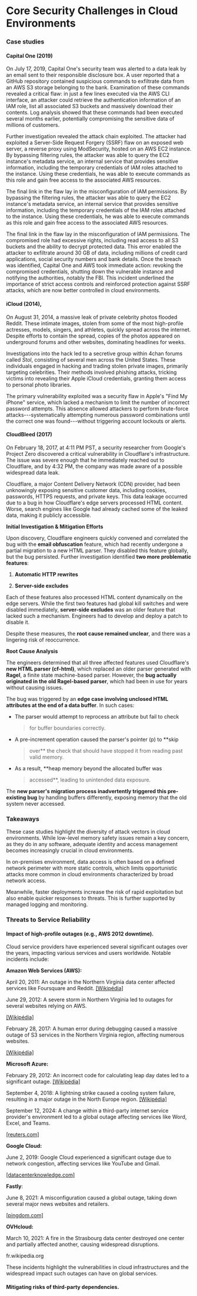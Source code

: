 # Core Security Challenges in Cloud Environments

### Case studies

#### Capital One (2019)

On July 17, 2019, Capital One\'s security team was alerted to a data
leak by an email sent to their responsible disclosure box. A user
reported that a GitHub repository contained suspicious commands to
exfiltrate data from an AWS S3 storage belonging to the bank.
Examination of these commands revealed a critical flaw: in just a few
lines executed via the AWS CLI interface, an attacker could retrieve the
authentication information of an IAM role, list all associated S3
buckets and massively download their contents. Log analysis showed that
these commands had been executed several months earlier, potentially
compromising the sensitive data of millions of customers.

Further investigation revealed the attack chain exploited. The attacker
had exploited a Server-Side Request Forgery (SSRF) flaw on an exposed
web server, a reverse proxy using ModSecurity, hosted on an AWS EC2
instance. By bypassing filtering rules, the attacker was able to query
the EC2 instance\'s metadata service, an internal service that provides
sensitive information, including the temporary credentials of IAM roles
attached to the instance. Using these credentials, he was able to
execute commands as this role and gain free access to the associated AWS
resources.

The final link in the flaw lay in the misconfiguration of IAM
permissions. By bypassing the filtering rules, the attacker was able to
query the EC2 instance\'s metadata service, an internal service that
provides sensitive information, including the temporary credentials of
the IAM roles attached to the instance. Using these credentials, he was
able to execute commands as this role and gain free access to the
associated AWS resources.

The final link in the flaw lay in the misconfiguration of IAM
permissions. The compromised role had excessive rights, including read
access to all S3 buckets and the ability to decrypt protected data. This
error enabled the attacker to exfiltrate around 30 GB of data, including
millions of credit card applications, social security numbers and bank
details. Once the breach was identified, Capital One and AWS took
immediate action: revoking the compromised credentials, shutting down
the vulnerable instance and notifying the authorities, notably the FBI.
This incident underlined the importance of strict access controls and
reinforced protection against SSRF attacks, which are now better
controlled in cloud environments.

#### iCloud (2014), 

On August 31, 2014, a massive leak of private celebrity photos flooded
Reddit. These intimate images, stolen from some of the most high-profile
actresses, models, singers, and athletes, quickly spread across the
internet. Despite efforts to contain the spread, copies of the photos
appeared on underground forums and other websites, dominating headlines
for weeks.

Investigations into the hack led to a secretive group within 4chan
forums called *Stol*, consisting of several men across the United
States. These individuals engaged in hacking and trading stolen private
images, primarily targeting celebrities. Their methods involved phishing
attacks, tricking victims into revealing their Apple iCloud credentials,
granting them access to personal photo libraries.

The primary vulnerability exploited was a security flaw in Apple\'s
\"Find My iPhone\" service, which lacked a mechanism to limit the number
of incorrect password attempts. This absence allowed attackers to
perform brute-force attacks---systematically attempting numerous
password combinations until the correct one was found---without
triggering account lockouts or alerts.

#### CloudBleed (2017)

On February 18, 2017, at 4:11 PM PST, a security researcher from
Google\'s Project Zero discovered a critical vulnerability in
Cloudflare\'s infrastructure. The issue was severe enough that he
immediately reached out to Cloudflare, and by 4:32 PM, the company was
made aware of a possible widespread data leak.

Cloudflare, a major Content Delivery Network (CDN) provider, had been
unknowingly exposing sensitive customer data, including cookies,
passwords, HTTPS requests, and private keys. This data leakage occurred
due to a bug in how Cloudflare\'s edge servers processed HTML content.
Worse, search engines like Google had already cached some of the leaked
data, making it publicly accessible.

**Initial Investigation & Mitigation Efforts**

Upon discovery, Cloudflare engineers quickly convened and correlated the
bug with the **email obfuscation** feature, which had recently undergone
a partial migration to a new HTML parser. They disabled this feature
globally, but the bug persisted. Further investigation identified **two
more problematic features**:

1.  **Automatic HTTP rewrites**

2.  **Server-side excludes**

Each of these features also processed HTML content dynamically on the
edge servers. While the first two features had global kill switches and
were disabled immediately, **server-side excludes** was an older feature
that lacked such a mechanism. Engineers had to develop and deploy a
patch to disable it.

Despite these measures, the **root cause remained unclear**, and there
was a lingering risk of reoccurrence.

**Root Cause Analysis**

The engineers determined that all three affected features used
Cloudflare's **new HTML parser (cf-html)**, which replaced an older
parser generated with **Ragel**, a finite state machine-based parser.
However, the **bug actually originated in the old Ragel-based parser**,
which had been in use for years without causing issues.

The bug was triggered by an **edge case involving unclosed HTML
attributes at the end of a data buffer**. In such cases:

-   The parser would attempt to reprocess an attribute but fail to check
    > for buffer boundaries correctly.

-   A pre-increment operation caused the parser's pointer (p) to **skip
    > over** the check that should have stopped it from reading past
    > valid memory.

-   As a result, **heap memory beyond the allocated buffer was
    > accessed**, leading to unintended data exposure.

The **new parser's migration process inadvertently triggered this
pre-existing bug** by handling buffers differently, exposing memory that
the old system never accessed.

### Takeaways

These case studies highlight the diversity of attack vectors in cloud
environments. While low-level memory safety issues remain a key concern,
as they do in any software, adequate identity and access management
becomes increasingly crucial in cloud environments.

In on-premises environment, data access is often based on a defined
network perimeter with more static controls, which limits opportunistic
attacks more common in cloud environments characterized by broad network
access.

Meanwhile, faster deployments increase the risk of rapid exploitation
but also enable quicker responses to threats. This is further supported
by managed logging and monitoring.

#### 

### Threats to Service Reliability

#### Impact of high-profile outages (e.g., AWS 2012 downtime).

Cloud service providers have experienced several significant outages
over the years, impacting various services and users worldwide. Notable
incidents include:

**Amazon Web Services (AWS):**

April 20, 2011: An outage in the Northern Virginia data center affected
services like Foursquare and Reddit.
[[Wikipédia]](https://en.wikipedia.org/wiki/Amazon_Web_Services)

June 29, 2012: A severe storm in Northern Virginia led to outages for
several websites relying on AWS.

[[Wikipédia]](https://en.wikipedia.org/wiki/Amazon_Web_Services)

February 28, 2017: A human error during debugging caused a massive
outage of S3 services in the Northern Virginia region, affecting
numerous websites.

[[Wikipédia]](https://en.wikipedia.org/wiki/Amazon_Web_Services)

**Microsoft Azure:**

February 29, 2012: An incorrect code for calculating leap day dates led
to a significant outage.
[[Wikipédia]](https://en.wikipedia.org/wiki/Microsoft_Azure?utm_source=chatgpt.com)

September 4, 2018: A lightning strike caused a cooling system failure,
resulting in a major outage in the North Europe region.
[[Wikipédia]](https://en.wikipedia.org/wiki/Microsoft_Azure?utm_source=chatgpt.com)

September 12, 2024: A change within a third-party internet service
provider\'s environment led to a global outage affecting services like
Word, Excel, and Teams.

[[reuters.com]](https://www.reuters.com/technology/microsoft-365-down-thousands-users-downdetector-shows-2024-09-12/?utm_source=chatgpt.com)

**Google Cloud:**

June 2, 2019: Google Cloud experienced a significant outage due to
network congestion, affecting services like YouTube and Gmail.

[[datacenterknowledge.com]](http://datacenterknowledge.com)

**Fastly**:

June 8, 2021: A misconfiguration caused a global outage, taking down
several major news websites and retailers.

[[pingdom.com]](https://www.pingdom.com/outages/internet-outages-the-12-most-impactful/)

**OVHcloud:**

March 10, 2021: A fire in the Strasbourg data center destroyed one
center and partially affected another, causing widespread disruptions.

fr.wikipedia.org

These incidents highlight the vulnerabilities in cloud infrastructures
and the widespread impact such outages can have on global services.

#### Mitigating risks of third-party dependencies.

## 

